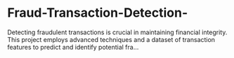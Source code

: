 # Fraud-Transaction-Detection-
Detecting fraudulent transactions is crucial in maintaining financial integrity. This project employs advanced techniques and a dataset of transaction features to predict and identify potential fra…
